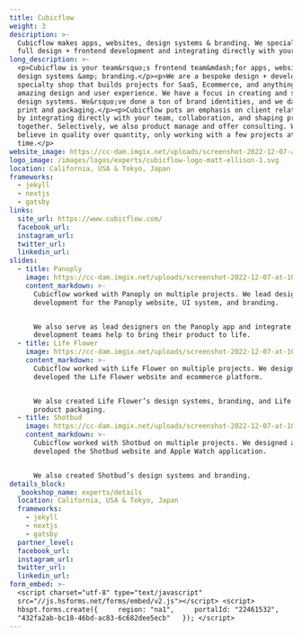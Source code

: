 ```yaml
---
title: Cubicflow
weight: 3
description: >-
  Cubicflow makes apps, websites, design systems & branding. We specialize in
  full design + frontend development and integrating directly with your teams.
long_description: >-
  <p>Cubicflow is your team&rsquo;s frontend team&mdash;for apps, websites,
  design systems &amp; branding.</p><p>We are a bespoke design + development
  specialty shop that builds projects for SaaS, Ecommerce, and anything wanting
  amazing design and user experience. We have a focus in creating and scaling
  design systems. We&rsquo;ve done a ton of brand identities, and we dabble in
  print and packaging.</p><p>Cubicflow puts an emphasis on client relationships
  by integrating directly with your team, collaboration, and shaping processes
  together. Selectively, we also product manage and offer consulting. We truly
  believe in quality over quantity, only working with a few projects at any
  time.</p>
website_image: https://cc-dam.imgix.net/uploads/screenshot-2022-12-07-at-10-07-13-am.png
logo_image: /images/logos/experts/cubicflow-logo-matt-ellison-1.svg
location: California, USA & Tokyo, Japan
frameworks:
  - jekyll
  - nextjs
  - gatsby
links:
  site_url: https://www.cubicflow.com/
  facebook_url:
  instagram_url:
  twitter_url:
  linkedin_url:
slides:
  - title: Panoply
    image: https://cc-dam.imgix.net/uploads/screenshot-2022-12-07-at-10-09-50-am.png
    content_markdown: >-
      Cubicflow worked with Panoply on multiple projects. We lead design and
      development for the Panoply website, UI system, and branding.


      We also serve as lead designers on the Panoply app and integrate with
      development teams help to bring their product to life.
  - title: Life Flower
    image: https://cc-dam.imgix.net/uploads/screenshot-2022-12-07-at-10-13-21-am.png
    content_markdown: >-
      Cubicflow worked with Life Flower on multiple projects. We designed and
      developed the Life Flower website and ecommerce platform.


      We also created Life Flower’s design systems, branding, and Life Flower’s
      product packaging.
  - title: Shotbud
    image: https://cc-dam.imgix.net/uploads/screenshot-2022-12-07-at-10-16-45-am.png
    content_markdown: >-
      Cubicflow worked with Shotbud on multiple projects. We designed and
      developed the Shotbud website and Apple Watch application.


      We also created Shotbud’s design systems and branding.
details_block:
  _bookshop_name: experts/details
  location: California, USA & Tokyo, Japan
  frameworks:
    - jekyll
    - nextjs
    - gatsby
  partner_level:
  facebook_url:
  instagram_url:
  twitter_url:
  linkedin_url:
form_embed: >-
  <script charset="utf-8" type="text/javascript"
  src="//js.hsforms.net/forms/embed/v2.js"></script> <script>  
  hbspt.forms.create({     region: "na1",     portalId: "22461532",     formId:
  "432fa2ab-bc18-46bd-ac83-6c682dee5ecb"   }); </script>
---
```

